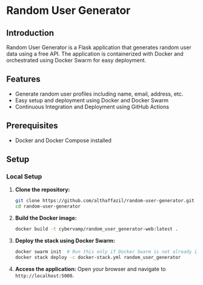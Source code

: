 # Random User Generator

## Introduction

Random User Generator is a Flask application that generates random user data using a free API. The application is containerized with Docker and orchestrated using Docker Swarm for easy deployment.

## Features

- Generate random user profiles including name, email, address, etc.
- Easy setup and deployment using Docker and Docker Swarm
- Continuous Integration and Deployment using GitHub Actions

## Prerequisites

- Docker and Docker Compose installed

## Setup

### Local Setup

1. **Clone the repository:**
    ```bash
    git clone https://github.com/althaffazil/random-user-generator.git
    cd random-user-generator
    ```

2. **Build the Docker image:**
    ```bash
    docker build -t cybervamp/random_user_generator-web:latest .
    ```

3. **Deploy the stack using Docker Swarm:**
    ```bash
    docker swarm init  # Run this only if Docker Swarm is not already initialized
    docker stack deploy -c docker-stack.yml random_user_generator
    ```

4. **Access the application:**
    Open your browser and navigate to `http://localhost:5000`.

